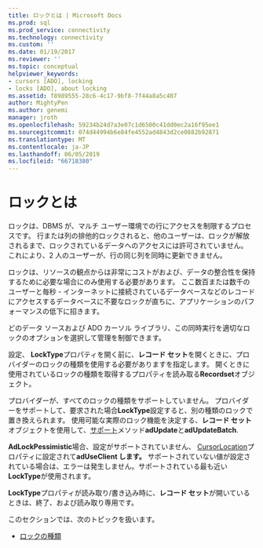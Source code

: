 ```yaml
---
title: ロックとは | Microsoft Docs
ms.prod: sql
ms.prod_service: connectivity
ms.technology: connectivity
ms.custom: ''
ms.date: 01/19/2017
ms.reviewer: ''
ms.topic: conceptual
helpviewer_keywords:
- cursors [ADO], locking
- locks [ADO], about locking
ms.assetid: f8989555-28c6-4c17-9bf8-7f44a8a5c407
author: MightyPen
ms.author: genemi
manager: jroth
ms.openlocfilehash: 59234b24d7a3e07c1d6500c41dd0ec2a16f95ee1
ms.sourcegitcommit: 074d44994b6e84fe4552ad4843d2ce0882b92871
ms.translationtype: MT
ms.contentlocale: ja-JP
ms.lasthandoff: 06/05/2019
ms.locfileid: "66718380"
---
```

# <a name="what-is-a-lock"></a>ロックとは
ロックは、DBMS が、マルチ ユーザー環境での行にアクセスを制限するプロセスです。 行または列の排他的ロックされると、他のユーザーは、ロックが解放されるまで、ロックされているデータへのアクセスには許可されていません。 これにより、2 人のユーザーが、行の同じ列を同時に更新できません。  
  
 ロックは、リソースの観点からは非常にコストがおよび、データの整合性を保持するために必要な場合にのみ使用する必要があります。 ここ数百または数千のユーザーと毎秒 - インターネットに接続されているデータベースなどのレコードにアクセスするデータベースに不要なロックが直ちに、アプリケーションのパフォーマンスの低下に招きます。  
  
 どのデータ ソースおよび ADO カーソル ライブラリ、この同時実行を適切なロックのオプションを選択して管理を制御できます。  
  
 設定、 **LockType**プロパティを開く前に、**レコード セット**を開くときに、プロバイダーのロックの種類を使用する必要がありますを指定します。 開くときに使用されているロックの種類を取得するプロパティを読み取る**Recordset**オブジェクト。  
  
 プロバイダーが、すべてのロックの種類をサポートしていません。 プロバイダーをサポートして、要求された場合**LockType**設定すると、別の種類のロックで置き換えられます。 使用可能な実際のロック機能を決定する、**レコード セット**オブジェクトを使用して、[サポート](../../../ado/reference/ado-api/supports-method.md)メソッド**adUpdate**と**adUpdateBatch**.  
  
 **AdLockPessimistic**場合、設定がサポートされていません、 [CursorLocation](../../../ado/reference/ado-api/cursorlocation-property-ado.md)プロパティに設定されて**adUseClient します。** サポートされていない値が設定されている場合は、エラーは発生しません。サポートされている最も近い**LockType**が使用されます。  
  
 **LockType**プロパティが読み取り/書き込み時に、**レコード セット**が開いているときは、終了、および読み取り専用です。  
  
 このセクションでは、次のトピックを扱います。  
  
-   [ロックの種類](../../../ado/guide/data/types-of-locks.md)
